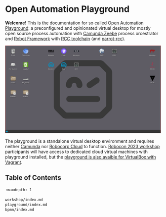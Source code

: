 # Open Automation Playground

**Welcome!** This is the documentation for so called [Open Automation Playground](https://github.com/datakurre/automation-playground/): a preconfigured and opinionated virtual desktop for mostly open source process automation with [Camunda Zeebe](https://camunda.com/platform/zeebe/) process orcestrator and [Robot Framework](https://robotframework.org/) with  [RCC toolchain](https://robocorp.com/docs/rcc/overview) (and [parrot-rcc](https://github.com/datakurre/parrot-rcc/)).

![](./playground/desktop-full.png)

The playground is a standalone virtual desktop environment and requires neither [Camunda](https://camunda.com/platform/) nor [Robocorp Cloud](https://robocorp.com/docs/control-room) to function. [Robocon 2023 workshop](https://robocon.io#business-process-automation-with-robot-framework-and-camunda-platform) participants will have access to dedicated cloud virtual machines with playground installed, but the [playground is also avaible for VirtualBox with Vagrant](vagrant).

## Table of Contents

```{toctree}
:maxdepth: 1

workshop/index.md
playground/index.md
bpmn/index.md

```

<!-- See: https://myst-parser.readthedocs.io/ -->
